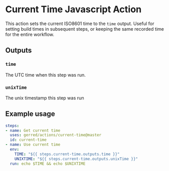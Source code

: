 # Current Time Javascript Action

This action sets the current ISO8601 time to the `time` output. Useful for setting build times in subsequent steps, or keeping the same recorded time for the entire workflow.

## Outputs

### `time`

The UTC time when this step was run.

### `unixTime`

The unix timestamp this step was run

## Example usage

```yaml
steps:
- name: Get current time
  uses: gerred/actions/current-time@master
  id: current-time
- name: Use current time
  env:
    TIME: "${{ steps.current-time.outputs.time }}"
    UNIXTIME: "${{ steps.current-time.outputs.unixTime }}"
  run: echo $TIME && echo $UNIXTIME
```
